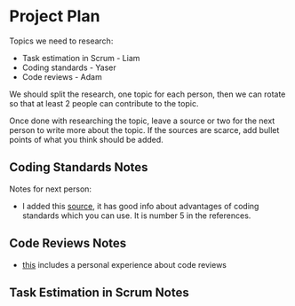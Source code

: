 # Project Plan

Topics we need to research:

- Task estimation in Scrum - Liam
- Coding standards - Yaser
- Code reviews - Adam

We should split the research, one topic for each person, then we can rotate so that at least 2 people can contribute to the topic.

Once done with researching the topic, leave a source or two for the next person to write more about the topic.
If the sources are scarce, add bullet points of what you think should be added.

## Coding Standards Notes

Notes for next person:

- I added this [source](https://www.multidots.com/importance-of-code-quality-and-coding-standard-in-software-development/), it has good info about advantages of coding standards which you can use. It is number 5 in the references.

## Code Reviews Notes

- [this](https://codegym.cc/groups/posts/387-10-ways-to-improve-your-code-proven-through-personal-experience) includes a personal experience about code reviews

## Task Estimation in Scrum Notes